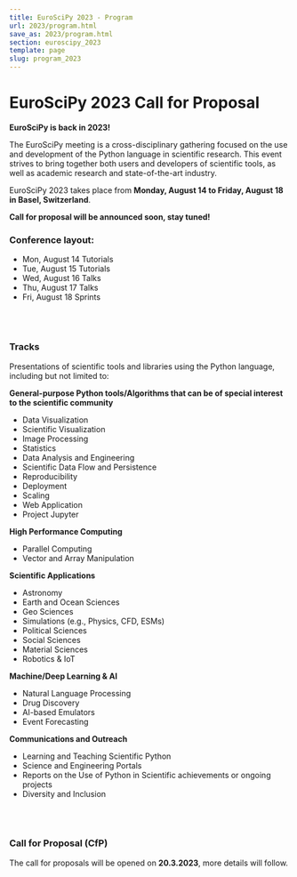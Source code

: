 ```yaml
---
title: EuroSciPy 2023 - Program
url: 2023/program.html
save_as: 2023/program.html
section: euroscipy_2023
template: page
slug: program_2023
---
```


# EuroSciPy 2023 Call for Proposal

**EuroSciPy is back in 2023!**

The EuroSciPy meeting is a cross-disciplinary gathering focused on the use and
development of the Python language in scientific research. This event strives
to bring together both users and developers of scientific tools, as well as
academic research and state-of-the-art industry.

EuroSciPy 2023 takes place from **Monday, August 14 to Friday, August 18 in Basel, Switzerland**.

**Call for proposal will be announced soon, stay tuned!**
<br>

### Conference layout:

- Mon, August 14 Tutorials
- Tue, August 15 Tutorials
- Wed, August 16 Talks
- Thu, August 17 Talks
- Fri, August 18 Sprints
<br>
<br>

### Tracks

Presentations of scientific tools and libraries using the Python language,
including but not limited to:

**General-purpose Python tools/Algorithms that can be of special interest to the scientific community**

- Data Visualization
- Scientific Visualization
- Image Processing
- Statistics
- Data Analysis and Engineering
- Scientific Data Flow and Persistence
- Reproducibility
- Deployment
- Scaling
- Web Application
- Project Jupyter

**High Performance Computing**

- Parallel Computing
- Vector and Array Manipulation

**Scientific Applications**

- Astronomy
- Earth and Ocean Sciences
- Geo Sciences
- Simulations (e.g., Physics, CFD, ESMs)
- Political Sciences
- Social Sciences
- Material Sciences
- Robotics & IoT

**Machine/Deep Learning & AI**

- Natural Language Processing
- Drug Discovery
- AI-based Emulators
- Event Forecasting

**Communications and Outreach**

- Learning and Teaching Scientific Python
- Science and Engineering Portals
- Reports on the Use of Python in Scientific achievements or ongoing projects
- Diversity and Inclusion

<!-- - Algorithms implemented or exposed in Python
- Astronomy
- Data Visualisation
- Machine/Deep Learning & AI
- Earth and Ocean Sciences
- Geo Science
- General-purpose Python tools that can be of special interest to the scientific community.
- Image Processing
- Materials Science
- Parallel computing
- Political and Social Sciences
- Project Jupyter
- Reports on the use of Python in scientific achievements or ongoing projects.
- Robotics & IoT
- Scientific data flow and persistence
- Scientific visualization
- Simulation
- Statistics
- Vector and array manipulation
- Web applications and portals for science and engineering
- 3D Printing -->
<br>
<br>

### Call for Proposal (CfP)

The call for proposals will be opened on **20.3.2023**, more details will follow.
